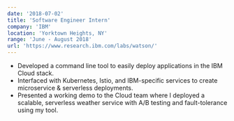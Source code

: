 ```yaml
---
date: '2018-07-02'
title: 'Software Engineer Intern'
company: 'IBM'
location: 'Yorktown Heights, NY'
range: 'June - August 2018'
url: 'https://www.research.ibm.com/labs/watson/'
---
```


- Developed a command line tool to easily deploy
  applications in the IBM Cloud stack.
- Interfaced with Kubernetes, Istio, and IBM-specific services to create microservice & serverless deployments.
- Presented a working demo to the Cloud team where
  I deployed a scalable, serverless weather service
  with A/B testing and fault-tolerance using my tool.
